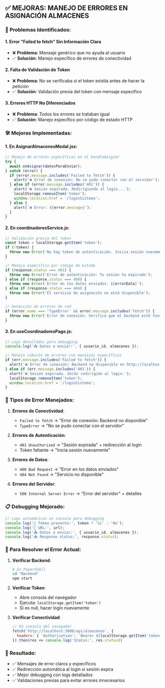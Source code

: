 ## ✅ MEJORAS: MANEJO DE ERRORES EN ASIGNACIÓN ALMACENES

### 🔧 **Problemas Identificados:**

#### 1. **Error "Failed to fetch" Sin Información Clara**
- ❌ **Problema**: Mensaje genérico que no ayuda al usuario
- ✅ **Solución**: Manejo específico de errores de conectividad

#### 2. **Falta de Validación de Token**
- ❌ **Problema**: No se verificaba si el token existía antes de hacer la petición
- ✅ **Solución**: Validación previa del token con mensaje específico

#### 3. **Errores HTTP No Diferenciados**
- ❌ **Problema**: Todos los errores se trataban igual
- ✅ **Solución**: Manejo específico por código de estado HTTP

### 🛠️ **Mejoras Implementadas:**

#### 1. **En AsignarAlmacenesModal.jsx:**
```javascript
// Manejo de errores específicos en el handleAsignar
try {
  await onAsignar(datosParaEnviar);
} catch (error) {
  if (error.message.includes('Failed to fetch')) {
    alert('❌ Error de conexión: No se pudo conectar con el servidor');
  } else if (error.message.includes('401')) {
    alert('❌ Sesión expirada. Redirigiendo al login...');
    localStorage.removeItem('token');
    window.location.href = '/loginSistema';
  } else {
    alert(`❌ Error: ${error.message}`);
  }
}
```

#### 2. **En coordinadoresService.js:**
```javascript
// Validación previa del token
const token = localStorage.getItem('token');
if (!token) {
  throw new Error('No hay token de autenticación. Inicia sesión nuevamente.');
}

// Manejo específico por código de estado
if (response.status === 401) {
  throw new Error('Error de autenticación: Tu sesión ha expirado');
} else if (response.status === 400) {
  throw new Error(`Error en los datos enviados: ${errorData}`);
} else if (response.status === 404) {
  throw new Error('El servicio de asignación no está disponible');
}

// Detección de errores de red
if (error.name === 'TypeError' && error.message.includes('fetch')) {
  throw new Error('Error de conexión: Verifica que el backend esté funcionando.');
}
```

#### 3. **En useCoordinadoresPage.js:**
```javascript
// Logs detallados para debugging
console.log('📤 Datos a enviar:', { usuario_id, almacenes });

// Manejo robusto de errores con mensajes específicos
if (err.message.includes('Failed to fetch')) {
  alert('❌ Error de conexión: Backend no disponible en http://localhost:3000');
} else if (err.message.includes('401')) {
  alert('❌ Sesión expirada. Serás redirigido al login.');
  localStorage.removeItem('token');
  window.location.href = '/loginSistema';
}
```

### 🎯 **Tipos de Error Manejados:**

1. **Errores de Conectividad**:
   - `Failed to fetch` → "Error de conexión: Backend no disponible"
   - `TypeError` → "No se pudo conectar con el servidor"

2. **Errores de Autenticación**:
   - `401 Unauthorized` → "Sesión expirada" + redirección al login
   - Token faltante → "Inicia sesión nuevamente"

3. **Errores de Datos**:
   - `400 Bad Request` → "Error en los datos enviados"
   - `404 Not Found` → "Servicio no disponible"

4. **Errores del Servidor**:
   - `500 Internal Server Error` → "Error del servidor" + detalles

### 📋 **Debugging Mejorado:**

```javascript
// Logs automáticos en consola para debugging
console.log('🔄 Token presente:', token ? 'Sí' : 'No');
console.log('🔄 URL:', url);  
console.log('📤 Datos a enviar:', { usuario_id, almacenes });
console.log('📥 Response status:', response.status);
```

### 🚀 **Para Resolver el Error Actual:**

1. **Verificar Backend**:
   ```bash
   # En PowerShell
   cd "Backend"
   npm start
   ```

2. **Verificar Token**:
   - Abre consola del navegador
   - Ejecuta: `localStorage.getItem('token')`
   - Si es null, hacer login nuevamente

3. **Verificar Conectividad**:
   ```javascript
   // En consola del navegador
   fetch('http://localhost:3000/api/almacenes', {
     headers: { 'Authorization': `Bearer ${localStorage.getItem('token')}` }
   }).then(res => console.log('Status:', res.status))
   ```

### 🎉 **Resultado:**
- ✅ Mensajes de error claros y específicos
- ✅ Redirección automática al login si sesión expira  
- ✅ Mejor debugging con logs detallados
- ✅ Validaciones previas para evitar errores innecesarios
